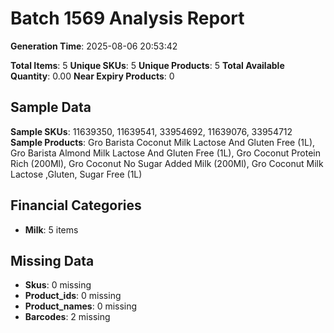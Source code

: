 # Batch 1569 Analysis Report

**Generation Time**: 2025-08-06 20:53:42

**Total Items**: 5
**Unique SKUs**: 5
**Unique Products**: 5
**Total Available Quantity**: 0.00
**Near Expiry Products**: 0

## Sample Data
**Sample SKUs**: 11639350, 11639541, 33954692, 11639076, 33954712
**Sample Products**: Gro Barista Coconut Milk Lactose And Gluten Free (1L), Gro Barista Almond Milk Lactose And Gluten Free (1L), Gro Coconut Protein Rich (200Ml), Gro Coconut No Sugar Added Milk (200Ml), Gro Coconut Milk Lactose ,Gluten, Sugar Free (1L)

## Financial Categories
- **Milk**: 5 items

## Missing Data
- **Skus**: 0 missing
- **Product_ids**: 0 missing
- **Product_names**: 0 missing
- **Barcodes**: 2 missing
